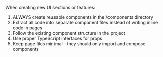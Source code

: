 When creating new UI sections or features:

1. ALWAYS create reusable components in the /components directory
2. Extract all code into separate component files instead of writing inline code in pages
3. Follow the existing component structure in the project
4. Use proper TypeScript interfaces for props
5. Keep page files minimal - they should only import and compose components
